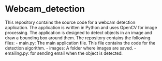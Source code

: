 # Webcam_detection
This repository contains the source code for a webcam detection application. The application is written in Python and uses OpenCV for image processing. The application is designed to detect objects in an image and draw a bounding box around them.
The repository contains the following files: - main.py: The main application file. This file contains the code for the detection algorithm. - images: A folder where images are saved. -emailing.py: for sending email when the object is detected. 

